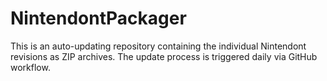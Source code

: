 # NintendontPackager

This is an auto-updating repository containing the individual Nintendont revisions as ZIP archives. The update process is triggered daily via GitHub workflow.
